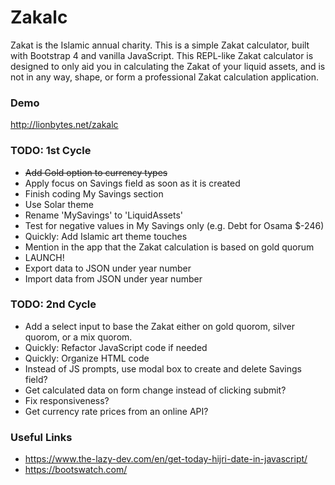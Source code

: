 # Zakalc
Zakat is the Islamic annual charity. This is a simple Zakat  calculator, built with Bootstrap 4 and vanilla JavaScript. This REPL-like Zakat calculator is designed to only aid you in calculating the Zakat of your liquid assets, and is not in any way, shape, or form a professional Zakat calculation application.

### Demo
http://lionbytes.net/zakalc

### TODO: 1st Cycle
- ~~Add Gold option to currency types~~
- Apply focus on Savings field as soon as it is created
- Finish coding My Savings section
- Use Solar theme
- Rename 'MySavings' to 'LiquidAssets'
- Test for negative values in My Savings only (e.g. Debt for Osama $-246)
- Quickly: Add Islamic art theme touches
- Mention in the app that the Zakat calculation is based on gold quorum
- LAUNCH!
- Export data to JSON under year number
- Import data from JSON under year number

### TODO: 2nd Cycle
- Add a select input to base the Zakat either on gold quorom, silver quorom, or a mix quorom.
- Quickly: Refactor JavaScript code if needed
- Quickly: Organize HTML code
- Instead of JS prompts, use modal box to create and delete Savings field?
- Get calculated data on form change instead of clicking submit?
- Fix responsiveness?
- Get currency rate prices from an online API?

### Useful Links
- https://www.the-lazy-dev.com/en/get-today-hijri-date-in-javascript/
- https://bootswatch.com/
